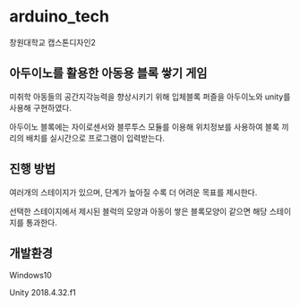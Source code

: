 # arduino_tech
창원대학교 캡스톤디자인2

## 아두이노를 활용한 아동용 블록 쌓기 게임
 
 미취학 아동들의 공간지각능력을 향상시키기 위해 입체블록 퍼즐을 아두이노와 unity를 사용해 구현하였다.
 
 아두이노 블록에는 자이로센서와 블루투스 모듈를 이용해 위치정보를 사용하여 블록 끼리의 배치를 실시간으로 프로그램이 입력받는다.

## 진행 방법
 
 여러개의 스테이지가 있으며, 단계가 높아질 수록 더 어려운 목표를 제시한다.
 
 선택한 스테이지에서 제시된 블럭의 모양과 아동이 쌓은 블록모양이 같으면 해당 스테이지를 통과한다.
 
 ## 개발환경
 
 Windows10
 
 Unity 2018.4.32.f1
